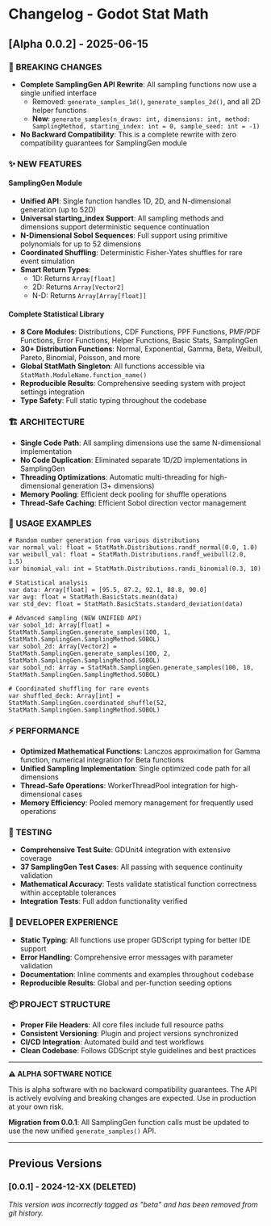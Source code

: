 # Changelog - Godot Stat Math

## [Alpha 0.0.2] - 2025-06-15

### 🚨 BREAKING CHANGES
- **Complete SamplingGen API Rewrite**: All sampling functions now use a single unified interface
  - Removed: `generate_samples_1d()`, `generate_samples_2d()`, and all 2D helper functions
  - **New**: `generate_samples(n_draws: int, dimensions: int, method: SamplingMethod, starting_index: int = 0, sample_seed: int = -1)`
- **No Backward Compatibility**: This is a complete rewrite with zero compatibility guarantees for SamplingGen module

### ✨ NEW FEATURES

#### SamplingGen Module
- **Unified API**: Single function handles 1D, 2D, and N-dimensional generation (up to 52D)
- **Universal starting_index Support**: All sampling methods and dimensions support deterministic sequence continuation
- **N-Dimensional Sobol Sequences**: Full support using primitive polynomials for up to 52 dimensions
- **Coordinated Shuffling**: Deterministic Fisher-Yates shuffles for rare event simulation
- **Smart Return Types**: 
  - 1D: Returns `Array[float]`
  - 2D: Returns `Array[Vector2]` 
  - N-D: Returns `Array[Array[float]]`

#### Complete Statistical Library
- **8 Core Modules**: Distributions, CDF Functions, PPF Functions, PMF/PDF Functions, Error Functions, Helper Functions, Basic Stats, SamplingGen
- **30+ Distribution Functions**: Normal, Exponential, Gamma, Beta, Weibull, Pareto, Binomial, Poisson, and more
- **Global StatMath Singleton**: All functions accessible via `StatMath.ModuleName.function_name()`
- **Reproducible Results**: Comprehensive seeding system with project settings integration
- **Type Safety**: Full static typing throughout the codebase

### 🏗️ ARCHITECTURE
- **Single Code Path**: All sampling dimensions use the same N-dimensional implementation
- **No Code Duplication**: Eliminated separate 1D/2D implementations in SamplingGen
- **Threading Optimizations**: Automatic multi-threading for high-dimensional generation (3+ dimensions)
- **Memory Pooling**: Efficient deck pooling for shuffle operations
- **Thread-Safe Caching**: Efficient Sobol direction vector management

### 🔧 USAGE EXAMPLES

```gdscript
# Random number generation from various distributions
var normal_val: float = StatMath.Distributions.randf_normal(0.0, 1.0)
var weibull_val: float = StatMath.Distributions.randf_weibull(2.0, 1.5)
var binomial_val: int = StatMath.Distributions.randi_binomial(0.3, 10)

# Statistical analysis
var data: Array[float] = [95.5, 87.2, 92.1, 88.8, 90.0]
var avg: float = StatMath.BasicStats.mean(data)
var std_dev: float = StatMath.BasicStats.standard_deviation(data)

# Advanced sampling (NEW UNIFIED API)
var sobol_1d: Array[float] = StatMath.SamplingGen.generate_samples(100, 1, StatMath.SamplingGen.SamplingMethod.SOBOL)
var sobol_2d: Array[Vector2] = StatMath.SamplingGen.generate_samples(100, 2, StatMath.SamplingGen.SamplingMethod.SOBOL)
var sobol_nd: Array = StatMath.SamplingGen.generate_samples(100, 10, StatMath.SamplingGen.SamplingMethod.SOBOL)

# Coordinated shuffling for rare events
var shuffled_deck: Array[int] = StatMath.SamplingGen.coordinated_shuffle(52, StatMath.SamplingGen.SamplingMethod.SOBOL)
```

### ⚡ PERFORMANCE
- **Optimized Mathematical Functions**: Lanczos approximation for Gamma function, numerical integration for Beta functions
- **Unified Sampling Implementation**: Single optimized code path for all dimensions
- **Thread-Safe Operations**: WorkerThreadPool integration for high-dimensional cases
- **Memory Efficiency**: Pooled memory management for frequently used operations

### 🧪 TESTING
- **Comprehensive Test Suite**: GDUnit4 integration with extensive coverage
- **37 SamplingGen Test Cases**: All passing with sequence continuity validation  
- **Mathematical Accuracy**: Tests validate statistical function correctness within acceptable tolerances
- **Integration Tests**: Full addon functionality verified

### 🔧 DEVELOPER EXPERIENCE
- **Static Typing**: All functions use proper GDScript typing for better IDE support
- **Error Handling**: Comprehensive error messages with parameter validation
- **Documentation**: Inline comments and examples throughout codebase
- **Reproducible Results**: Global and per-function seeding options

### 📦 PROJECT STRUCTURE
- **Proper File Headers**: All core files include full resource paths
- **Consistent Versioning**: Plugin and project versions synchronized
- **CI/CD Integration**: Automated build and test workflows
- **Clean Codebase**: Follows GDScript style guidelines and best practices

---

**⚠️ ALPHA SOFTWARE NOTICE**

This is alpha software with no backward compatibility guarantees. The API is actively evolving and breaking changes are expected. Use in production at your own risk.

**Migration from 0.0.1**: All SamplingGen function calls must be updated to use the new unified `generate_samples()` API.

---

## Previous Versions

### [0.0.1] - 2024-12-XX (DELETED)
*This version was incorrectly tagged as "beta" and has been removed from git history.* 